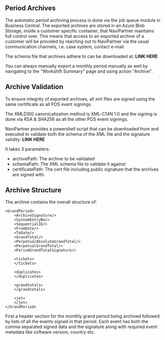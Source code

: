 
## Period Archives
The automatic period archiving process is done via the job queue module in Business Central.
The exported archives are stored in an Azure Blob Storage, inside a customer specific container, that NaviPartner maintains full control over.
This means that access to an exported archive of a customer will be provided by reaching out to NaviPartner via the usual communication channels, i.e. case system, contact e-mail.

The schema file that archives adhere to can be downloaded at:
**LINK HERE**

You can always manually export a monthly period manually as well by navigating to the "Workshift Summary" page and using action "Archive".

## Archive Validation
To ensure integrity of exported archives, all xml files 
are signed using the same certificate as all POS event signings.

The XMLDSIG canonicalization method is XML-C14N 1.0 and the signing is done via RSA & SHA256 as all the other POS event signings.


NaviPartner provides a powershell script that can be downloaded from and executed to validate both the schema of the XML file and the signature validity:
**LINK HERE**

It takes 3 parameters:
- archivePath: The archive to be validated
- schemaPath: The XML schema file to validate it against
- certificatePath: The cert file including public signature that the archives are signed with.

## Archive Structure
The archive contains the overall structure of:
```
<GrandPeriod>
    <ArchiveSignature/>
    <SystemEntryNo/>
    <SequentialID/>
    <FromDate/>
    <ToDate/>
    <GrandTotal/>
    <PerpetualAbsoluteGrandTotal/>
    <PerpetualGrandTotal/>
    <PeriodGrandTotalSignature/>

    <tickets>
    </tickets>

    <duplicates>
    </duplicates>

    <grandtotals>
    </grandtotals>

    <jet>
    </jet>
</GrandPeriod>

```
First a header section for the monthly grand period being archived followed by lists of all the events signed in that period.
Each event has both the comma separated signed data and the signature along with required event metadata like software version, country etc.